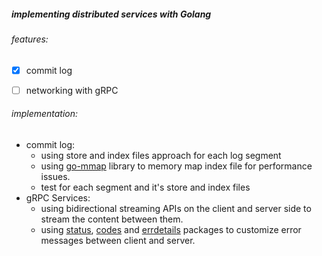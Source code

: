 ##### implementing distributed services with **Golang**

###### features: 
- [x] commit log
- [ ] networking with gRPC



###### implementation:
- commit log:
    - using store and index files approach for each log segment
    - using [go-mmap](https://pkg.go.dev/github.com/go-mmap/mmap) library to memory map index file for performance issues.
    - test for each segment and it's store and index files
- gRPC Services:
    - using bidirectional streaming APIs on the client and server side to stream the content between them.
    - using [status](https://godoc.org/google.golang.org/grpc/status), [codes](https://godoc.org/google.golang.org/grpc/codes) and [errdetails](https://godoc.org/google.golang.org/genproto/googleapis/rpc/errdetials) packages to customize error messages between client and server.